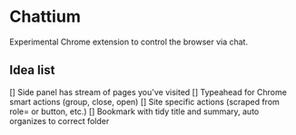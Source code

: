 # Chattium

Experimental Chrome extension to control the browser via chat.

## Idea list

[] Side panel has stream of pages you've visited
[] Typeahead for Chrome smart actions (group, close, open)
[] Site specific actions (scraped from role= or button, etc.)
[] Bookmark with tidy title and summary, auto organizes to correct folder
